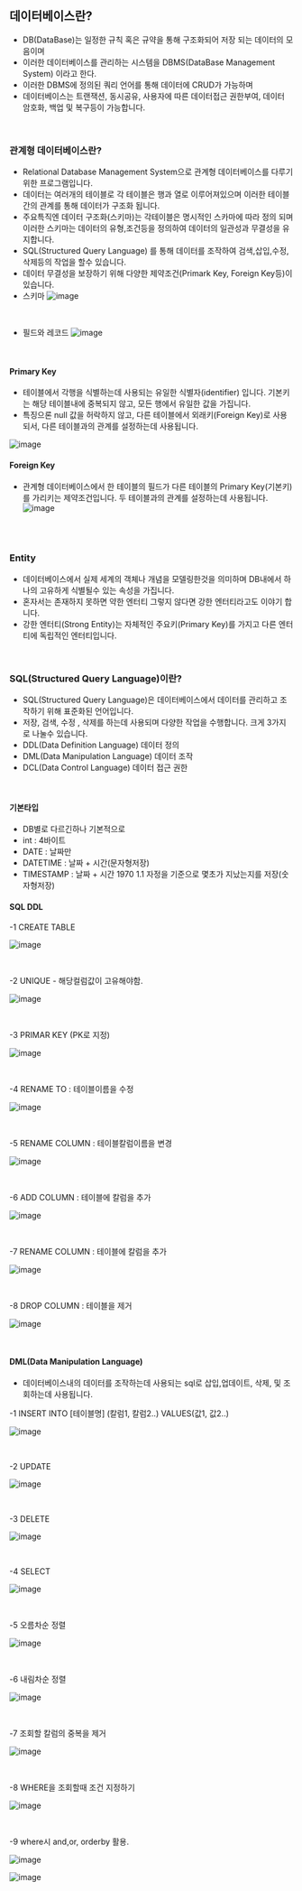 
##  데이터베이스란?
- DB(DataBase)는 일정한 규칙 혹은 규약을 통해 구조화되어 저장 되는 데이터의 모음이며
- 이러한 데이터베이스를 관리하는 시스템을 DBMS(DataBase Management System) 이라고 한다.
- 이러한 DBMS에 정의된 쿼리 언어를 통해 데이터에 CRUD가 가능하며
- 데이터베이스는 트랜잭션, 동시공유, 사용자에 따른 데이터접근 권한부여, 데이터 암호화, 백업 및 복구등이 가능합니다.


<br>

### 관계형 데이터베이스란?
- Relational Database Management System으로 관계형 데이터베이스를 다루기 위한 프로그램입니다.
- 데이터는 여러개의 테이블로 각 테이블은 행과 열로 이루어져있으며 이러한 테이블간의 관계를 통해 데이터가 구조화 됩니다.
- 주요특직엔 데이터 구조화(스키마)는 각테이블은 명시적인 스카마에 따라 정의 되며 이러한 스키마는 데이터의 유형,조건등을 정의하여 데이터의 일관성과 무결성을 유지합니다.
- SQL(Structured Query Language) 를 통해 데이터를 조작하여 검색,삽입,수정,삭제등의 작업을 할수 있습니다.
- 데이터 무결성을 보장하기 위해 다양한 제약조건(Primark Key, Foreign Key등)이 있습니다.
- 스키마
![image](https://github.com/MarkZiRo/spring-project/assets/37473857/22051297-51cd-4ffe-838a-87546af2fc02)
<br>
  
- 필드와 레코드
![image](https://github.com/MarkZiRo/spring-project/assets/37473857/46855630-b1c3-4ca0-99fb-483ac5802882)

<br>

#### Primary Key  
- 테이블에서 각행을 식별하는데 사용되는 유일한 식별자(identifier) 입니다. 기본키는 해당 테이블내에 중복되지 않고, 모든 행에서 유일한 값을 가집니다.
- 특징으론 null 값을 허락하지 않고, 다른 테이블에서 외래키(Foreign Key)로 사용되서, 다른 테이블과의 관계를 설정하는데 사용됩니다.

![image](https://github.com/MarkZiRo/spring-project/assets/37473857/ad72ebcf-a1e4-4548-a9c4-e94708178c8f)

#### Foreign Key
- 관계형 데이터베이스에서 한 테이블의 필드가 다른 테이블의 Primary Key(기본키)를 가리키는 제약조건입니다. 두 테이블과의 관계를 설정하는데 사용됩니다.
![image](https://github.com/MarkZiRo/spring-project/assets/37473857/77e9ced3-380a-4527-a595-13fd280dc03e)


<br>

<br>

### Entity
- 데이터베이스에서 실제 세계의 객체나 개념을 모델링한것을 의미하며 DB내에서 하나의 고유하게 식별될수 있는 속성을 가집니다.
- 혼자서는 존재하지 못하면 약한 엔터티 그렇지 않다면 강한 엔터티라고도 이야기 합니다.
- 강한 엔터티(Strong Entity)는 자체적인 주요키(Primary Key)를 가지고 다른 엔터티에 독립적인 엔터티입니다.

<br>


### SQL(Structured Query Language)이란?
- SQL(Structured Query Language)은 데이터베이스에서 데이터를 관리하고 조작하기 위해 표준화된 언어입니다.
- 저장, 검색, 수정 , 삭제를 하는데 사용되며 다양한 작업을 수행합니다. 크게 3가지로 나눌수 있습니다.
- DDL(Data Definition Language) 데이터 정의
- DML(Data Manipulation Language) 데이터 조작
- DCL(Data Control Language) 데이터 접근 권한
  
<br>

#### 기본타입

- DB별로 다르긴하나 기본적으로
- int : 4바이트
- DATE : 날짜만
- DATETIME : 날짜 + 시간(문자형저장)
- TIMESTAMP : 날짜 + 시간 1970 1.1 자정을 기준으로 몇초가 지났는지를 저장(숫자형저장)

#### SQL DDL
-1 CREATE TABLE
     
![image](https://github.com/MarkZiRo/spring-project/assets/37473857/5503e94f-0485-45f4-acfb-df3333133532)


<br>

-2 UNIQUE - 해당컬럼값이 고유해야함.

![image](https://github.com/MarkZiRo/spring-project/assets/37473857/9b9de1d1-3208-46a0-b3dd-bab07d98b5ff)

<br>

-3 PRIMAR KEY (PK로 지정)

![image](https://github.com/MarkZiRo/spring-project/assets/37473857/b74c3a97-7230-4077-bf45-e9351c8e8ad3)


<br>


-4 RENAME TO : 테이블이름을 수정

![image](https://github.com/MarkZiRo/spring-project/assets/37473857/f75748b3-a9bf-498d-aa6c-fd001344fe45)



<br>

-5 RENAME COLUMN : 테이블칼럼이름을 변경

![image](https://github.com/MarkZiRo/spring-project/assets/37473857/daa4e472-bdd2-40c6-9f54-65164b568b3a)



<br>

-6 ADD COLUMN : 테이블에 칼럼을 추가

![image](https://github.com/MarkZiRo/spring-project/assets/37473857/f55d41b9-6083-4563-9494-0a3186844d81)


<br>



-7 RENAME COLUMN : 테이블에 칼럼을 추가

![image](https://github.com/MarkZiRo/spring-project/assets/37473857/f55d41b9-6083-4563-9494-0a3186844d81)


<br>


-8 DROP COLUMN : 테이블을 제거

![image](https://github.com/MarkZiRo/spring-project/assets/37473857/0d9f76ae-d91e-4525-a258-7a32d9f4b5d6)



<br>



#### DML(Data Manipulation Language)
- 데이터베이스내의 데이터를 조작하는데 사용되는 sql로 삽입,업데이트, 삭제, 및 조회하는데 사용됩니다.

-1 INSERT INTO [테이블명] (칼럼1, 칼럼2..) VALUES(값1, 값2..)
     
![image](https://github.com/MarkZiRo/spring-project/assets/37473857/b7d809db-184a-467c-9dc7-8f510208f62d)



<br>

-2 UPDATE

![image](https://github.com/MarkZiRo/spring-project/assets/37473857/c4566b05-3013-4a6c-aba9-901b42317bf0)


<br>

-3 DELETE

![image](https://github.com/MarkZiRo/spring-project/assets/37473857/9ec5312a-8133-45c7-95cb-616bbbdfd6ee)



<br>


-4 SELECT

![image](https://github.com/MarkZiRo/spring-project/assets/37473857/5c5633d3-9243-4330-93a5-9167e8168dfd)




<br>

-5 오름차순 정렬

![image](https://github.com/MarkZiRo/spring-project/assets/37473857/19055099-ddbd-4f41-abae-9a9d9f52a5b6)




<br>

-6 내림차순 정렬

![image](https://github.com/MarkZiRo/spring-project/assets/37473857/4cdd33f6-3a42-4ebd-ad02-4fe1f6c8d5ad)



<br>



-7 조회할 칼럼의 중복을 제거

![image](https://github.com/MarkZiRo/spring-project/assets/37473857/51ef6608-03f1-467d-8870-1515cfe7461a)



<br>


-8 WHERE을 조회할때 조건 지정하기

![image](https://github.com/MarkZiRo/spring-project/assets/37473857/3751c1ed-bebf-4695-9e38-4b6481d2662b)




<br>


-9 where시 and,or, orderby 활용.

![image](https://github.com/MarkZiRo/spring-project/assets/37473857/eaeb68d6-cc55-40a8-90fe-28acac2884e5)

![image](https://github.com/MarkZiRo/spring-project/assets/37473857/8f8bc8b0-bf00-4824-9f81-edc4d47356d9)



<br>




  
